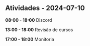 ## Atividades - 2024-07-10

**08:00 - 18:00**
Discord

**13:00 - 18:00**
Revisão de cursos

**17:00 - 18:00**
Monitoria